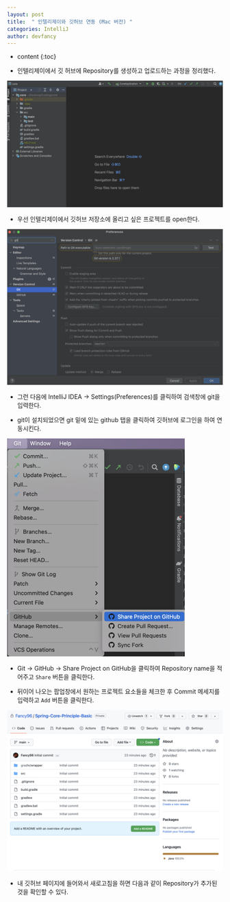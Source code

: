 ```yaml
---
layout: post
title:  " 인텔리제이와 깃허브 연동 (Mac 버전) "
categories: IntelliJ
author: devfancy
---
```

* content
{:toc}

* 인텔리제이에서 깃 허브에 Repository를 생성하고 업로드하는 과정을 정리했다.

![](/assets/img/intellij/IntelliJ-Connection-Git-Repository_1.png)

* 우선 인텔리제이에서 깃허브 저장소에 올리고 싶은 프로젝트를 open한다.

![](/assets/img/intellij/IntelliJ-Connection-Git-Repository_2.png)

* 그런 다음에 IntelliJ IDEA -> Settings(Preferences)를 클릭하여 검색창에 git을 입력한다.

* git이 설치되었으면 git 밑에 있는 github 탭을 클릭하여 깃허브에 로그인을 하여 연동시킨다.

![](/assets/img/intellij/IntelliJ-Connection-Git-Repository_3.png)

* Git -> GitHub -> Share Project on GitHub을 클릭하여 Repository name을 적어주고 `Share` 버튼을 클릭한다.

* 뒤이어 나오는 팝업창에서 원하는 프로젝트 요소들을 체크한 후 Commit 메세지를 입력하고 `Add` 버튼을 클릭한다.

![](/assets/img/intellij/IntelliJ-Connection-Git-Repository_4.png)

* 내 깃허브 페이지에 들어와서 새로고침을 하면 다음과 같이 Repository가 추가된 것을 확인할 수 있다.